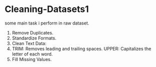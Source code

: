# Cleaning-Datasets1
some main task i perform in raw dataset.
1. Remove Duplicates.
2. Standardize Formats.
3. Clean Text Data:
4. TRIM: Removes leading and trailing spaces.
   UPPER: Capitalizes the letter of each word.
5. Fill Missing Values.
